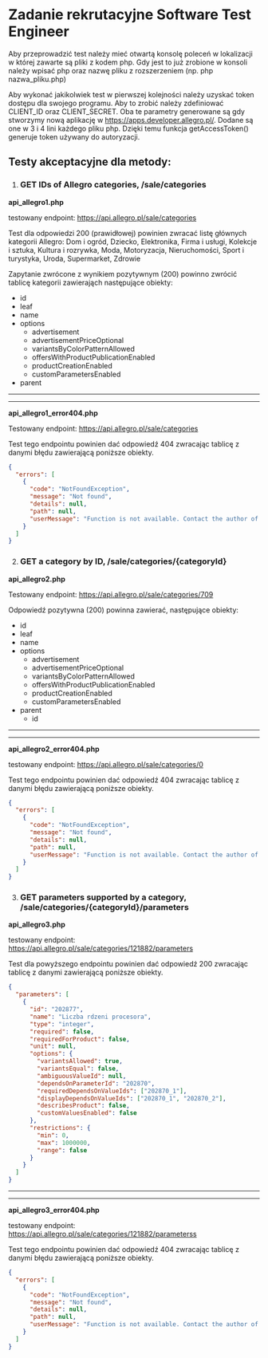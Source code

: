 # Zadanie rekrutacyjne Software Test Engineer
Aby przeprowadzić test należy mieć otwartą konsolę poleceń w lokalizacji w której zawarte są pliki z kodem php. Gdy jest to już zrobione w konsoli należy wpisać php oraz nazwę pliku z rozszerzeniem (np. php nazwa_pliku.php)

Aby wykonać jakikolwiek test w pierwszej kolejności należy uzyskać token dostępu dla swojego programu. Aby to zrobić należy zdefiniować CLIENT_ID oraz CLIENT_SECRET. Oba te parametry generowane są gdy stworzymy nową aplikację w https://apps.developer.allegro.pl/. 
Dodane są one w 3 i 4 lini każdego pliku php. Dzięki temu funkcja getAccessToken() generuje token używany do autoryzacji. 

## Testy akceptacyjne dla metody:

1. ### __GET IDs of Allegro categories, /sale/categories__
__api_allegro1.php__


testowany endpoint: https://api.allegro.pl/sale/categories

Test dla odpowiedzi 200 (prawidłowej) powinien zwracać listę głównych kategorii Allegro: Dom i ogród, Dziecko, Elektronika, Firma i usługi, Kolekcje i sztuka, Kultura i rozrywka, Moda, Motoryzacja, Nieruchomości, Sport i turystyka, Uroda, Supermarket, Zdrowie

Zapytanie zwrócone z wynikiem pozytywnym (200) powinno zwrócić tablicę kategorii zawierająch następujące obiekty:
* id
* leaf
* name
* options
    * advertisement
    * advertisementPriceOptional
    * variantsByColorPatternAllowed
    * offersWithProductPublicationEnabled	
    * productCreationEnabled
    * customParametersEnabled
* parent



- - -
- - -
__api_allegro1_error404.php__

Testowany endpoint: https://api.allegro.pl/sale/categories

Test tego endpointu powinien dać odpowiedź 404 zwracając tablicę z danymi błędu zawierającą poniższe obiekty.
```Json 
{
  "errors": [
    {
      "code": "NotFoundException",
      "message": "Not found",
      "details": null,
      "path": null,
      "userMessage": "Function is not available. Contact the author of the application."
    }
  ]
}

```

2. ### __GET a category by ID, /sale/categories/{categoryId}__
__api_allegro2.php__

Testowany endpoint: https://api.allegro.pl/sale/categories/709


Odpowiedź pozytywna (200) powinna zawierać, następujące obiekty:
* id
* leaf
* name
* options
    * advertisement
    * advertisementPriceOptional
    * variantsByColorPatternAllowed
    * offersWithProductPublicationEnabled	
    * productCreationEnabled
    * customParametersEnabled
* parent
    * id

---
---
__api_allegro2_error404.php__

testowany endpoint: https://api.allegro.pl/sale/categories/0

Test tego endpointu powinien dać odpowiedź 404 zwracając tablicę z danymi błędu zawierającą poniższe obiekty.
```Json 
{
  "errors": [
    {
      "code": "NotFoundException",
      "message": "Not found",
      "details": null,
      "path": null,
      "userMessage": "Function is not available. Contact the author of the application."
    }
  ]
}

```

3. ### __GET parameters supported by a category, /sale/categories/{categoryId}/parameters__ 

__api_allegro3.php__

testowany endpoint: https://api.allegro.pl/sale/categories/121882/parameters

Test dla powyższego endpointu powinien dać odpowiedź 200 zwracając tablicę z danymi zawierającą poniższe obiekty.
``` Json
{
  "parameters": [
    {
      "id": "202877",
      "name": "Liczba rdzeni procesora",
      "type": "integer",
      "required": false,
      "requiredForProduct": false,
      "unit": null,
      "options": {
        "variantsAllowed": true,
        "variantsEqual": false,
        "ambiguousValueId": null,
        "dependsOnParameterId": "202870",
        "requiredDependsOnValueIds": ["202870_1"],
        "displayDependsOnValueIds": ["202870_1", "202870_2"],
        "describesProduct": false,
        "customValuesEnabled": false
      },
      "restrictions": {
        "min": 0,
        "max": 1000000,
        "range": false
      }
    }
  ]
}
```

---
---
__api_allegro3_error404.php__

testowany endpoint: https://api.allegro.pl/sale/categories/121882/parameterss

Test tego endpointu powinien dać odpowiedź 404 zwracając tablicę z danymi błędu zawierającą poniższe obiekty.
```Json 
{
  "errors": [
    {
      "code": "NotFoundException",
      "message": "Not found",
      "details": null,
      "path": null,
      "userMessage": "Function is not available. Contact the author of the application."
    }
  ]
}
```